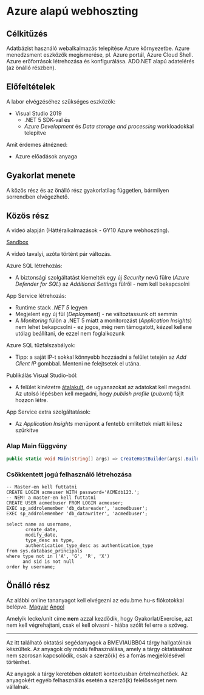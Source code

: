 # Azure alapú webhoszting

## Célkitűzés
Adatbázist használó webalkalmazás telepítése Azure környezetbe. Azure menedzsment eszközök megismerése, pl. Azure portál, Azure Cloud Shell. Azure erőforrások létrehozása és konfigurálása. ADO.NET alapú adatelérés (az önálló részben).


## Előfeltételek

A labor elvégzéséhez szükséges eszközök:

- Visual Studio 2019 
  - .NET 5 SDK-val és
  - _Azure Development_ és _Data storage and processing_ workloadokkal telepítve

Amit érdemes átnézned:

- Azure előadások anyaga

## Gyakorlat menete

A közös rész és az önálló rész gyakorlatilag független, bármilyen sorrendben elvégezhető.

## Közös rész
A videó alapján (Háttéralkalmazások - GY10 Azure webhoszting). 

[Sandbox](https://docs.microsoft.com/hu-hu/learn/modules/develop-app-that-queries-azure-sql/3-exercise-create-tables-bulk-import-query-data)

A videó tavalyi, azóta történt pár változás.

Azure SQL létrehozás:

- A biztonsági szolgáltatást kiemelték egy új _Security_ nevű fülre (_Azure Defender for SQL_) az _Additional Settings_ fülről - nem kell bekapcsolni
	
App Service létrehozás:

- Runtime stack _.NET 5_ legyen
- Megjelent egy új fül (_Deployment_) - ne változtassunk ott semmin
- A _Monitoring_ fülön a .NET 5 miatt a monitorozást (_Application Insights_) nem lehet bekapcsolni - ez jogos, még nem támogatott, kézzel kellene utólag beállítani, de ezzel nem foglalkozunk

Azure SQL tűzfalszabályok:

- Tipp: a saját IP-t sokkal könnyebb hozzáadni a felület tetején az _Add Client IP_ gombbal. Menteni ne felejtsetek el utána.

Publikálás Visual Studio-ból:

- A felület kinézetre [átalakult](https://docs.microsoft.com/en-us/visualstudio/deployment/quickstart-deploy-to-azure?view=vs-2019#publish-to-azure-app-service-on-windows), de ugyanazokat az adatokat kell megadni. Az utolsó lépésben kell megadni, hogy _publish profile_ (_pubxml_) fájlt hozzon létre.

App Service extra szolgáltatások:

- Az _Application Insights_ menüpont a fentebb említettek miatt ki lesz szürkítve

### Alap Main függvény

```csharp
public static void Main(string[] args) => CreateHostBuilder(args).Build().Run();
```

### Csökkentett jogú felhasználó létrehozása
```tsql
-- Master-en kell futtatni
CREATE LOGIN acmeuser WITH password='ACMEdb123.';
-- NEM! a master-en kell futtatni
CREATE USER acmedbuser FROM LOGIN acmeuser;
EXEC sp_addrolemember 'db_datareader', 'acmedbuser';
EXEC sp_addrolemember 'db_datawriter', 'acmedbuser';

select name as username,
       create_date,
       modify_date,
       type_desc as type,
       authentication_type_desc as authentication_type
from sys.database_principals
where type not in ('A', 'G', 'R', 'X')
      and sid is not null
order by username;
```

## Önálló rész
Az alábbi online tananyagot kell elvégezni az edu.bme.hu-s fiókotokkal belépve.
[Magyar](https://docs.microsoft.com/hu-hu/learn/modules/develop-app-that-queries-azure-sql/) [Angol](https://docs.microsoft.com/en-us/learn/modules/develop-app-that-queries-azure-sql/)

Amelyik lecke/unit címe **nem** azzal kezdődik, hogy Gyakorlat/Exercise, azt nem kell végrehajtani, csak el kell olvasni - hiába szólít fel erre a szöveg.

---

Az itt található oktatási segédanyagok a BMEVIAUBB04 tárgy hallgatóinak készültek. Az anyagok oly módú felhasználása, amely a tárgy oktatásához nem szorosan kapcsolódik, csak a szerző(k) és a forrás megjelölésével történhet.

Az anyagok a tárgy keretében oktatott kontextusban értelmezhetőek. Az anyagokért egyéb felhasználás esetén a szerző(k) felelősséget nem vállalnak.
